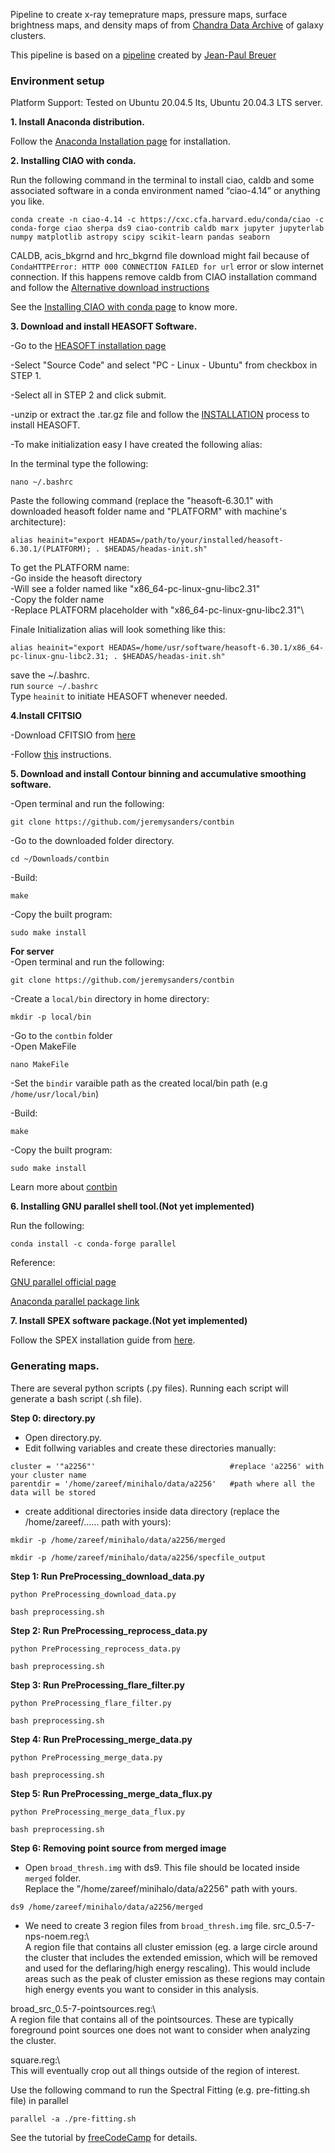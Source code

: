 Pipeline to create x-ray temeprature maps, pressure maps, surface brightness maps, and density maps of from [Chandra Data Archive](https://cda.harvard.edu/chaser/) of galaxy clusters.

This pipeline is based on a [pipeline](https://github.com/jpbreuer/Chandra_pipeline) created by [Jean-Paul Breuer](http://jpbreuer.com/aboutme.html)



### Environment setup

Platform Support: Tested on Ubuntu 20.04.5 lts, Ubuntu 20.04.3 LTS server.


**1. Install Anaconda distribution.**

Follow the [Anaconda Installation page](https://docs.anaconda.com/anaconda/install/linux/) for installation.

**2. Installing CIAO with conda.**

Run the following command in the terminal to install ciao, caldb and some associated software in a conda environment named “ciao-4.14” or anything you like.
```
conda create -n ciao-4.14 -c https://cxc.cfa.harvard.edu/conda/ciao -c conda-forge ciao sherpa ds9 ciao-contrib caldb marx jupyter jupyterlab numpy matplotlib astropy scipy scikit-learn pandas seaborn
```
CALDB, acis_bkgrnd and hrc_bkgrnd file download might fail because of  ```CondaHTTPError: HTTP 000 CONNECTION FAILED for url``` error or slow internet connection. If this happens remove caldb from CIAO installation command and follow the [Alternative download instructions](https://cxc.cfa.harvard.edu/ciao/threads/ciao_install_conda/index.html#alt_download)

See the [Installing CIAO with conda page](https://cxc.cfa.harvard.edu/ciao/threads/ciao_install_conda/) to know more.


**3. Download and install HEASOFT Software.**

-Go to the [HEASOFT installation page](https://heasarc.gsfc.nasa.gov/lheasoft/download.html)

-Select "Source Code" and select "PC - Linux - Ubuntu" from checkbox in STEP 1.

-Select all in STEP 2 and click submit.

-unzip or extract the .tar.gz file and follow the [INSTALLATION](https://heasarc.gsfc.nasa.gov/lheasoft/ubuntu.html) process to install HEASOFT.

-To make initialization easy I have created the following alias:

  In the terminal type the following:
  ```
  nano ~/.bashrc
  ```
  Paste the following command (replace the "heasoft-6.30.1" with downloaded heasoft folder name and "PLATFORM" with machine's architecture):

  ```
  alias heainit="export HEADAS=/path/to/your/installed/heasoft-6.30.1/(PLATFORM); . $HEADAS/headas-init.sh"
  ```
  To get the PLATFORM name:\
  -Go inside the heasoft directory\
  -Will see a folder named like "x86_64-pc-linux-gnu-libc2.31"\
  -Copy the folder name\
  -Replace PLATFORM placeholder with "x86_64-pc-linux-gnu-libc2.31"\



  Finale Initialization alias will look something like this:
  ```
  alias heainit="export HEADAS=/home/usr/software/heasoft-6.30.1/x86_64-pc-linux-gnu-libc2.31; . $HEADAS/headas-init.sh"
  ```
  save the ~/.bashrc.\
  run ```source ~/.bashrc```\
  Type ```heainit``` to initiate HEASOFT whenever needed.







**4.Install CFITSIO**

-Download CFITSIO from [here](https://heasarc.gsfc.nasa.gov/docs/software/fitsio/fitsio.html)

-Follow [this](https://www.gnu.org/software/gnuastro/manual/html_node/CFITSIO.html) instructions.


**5. Download and install Contour binning and accumulative smoothing software.**

-Open terminal and run the following:
```
git clone https://github.com/jeremysanders/contbin
```
-Go to the downloaded folder directory.
```
cd ~/Downloads/contbin
```
-Build:
```
make
```
-Copy the built program:
```
sudo make install 
```


**For server**\
-Open terminal and run the following:
```
git clone https://github.com/jeremysanders/contbin
```

-Create a ```local/bin``` directory in home directory:
```
mkdir -p local/bin
```

-Go to the ```contbin``` folder\
-Open MakeFile
```
nano MakeFile
```
-Set the ```bindir``` varaible path as the created local/bin path (e.g ```/home/usr/local/bin```)

-Build:
```
make
```
-Copy the built program:
```
sudo make install 
```

Learn more about [contbin](https://github.com/jeremysanders/contbin)

**6. Installing GNU parallel shell tool.(Not yet implemented)**

Run the following:
```
conda install -c conda-forge parallel
```

Reference:

[GNU parallel official page](https://www.gnu.org/software/parallel/)

[Anaconda parallel package link](https://anaconda.org/conda-forge/parallel) 




**7. Install SPEX software package.(Not yet implemented)**

Follow the SPEX installation guide from [here](https://spex-xray.github.io/spex-help/getstarted/install.html).


### Generating maps.

There are several python scripts (.py files). Running each script will generate a bash script (.sh file). 

**Step 0: directory.py**

- Open directory.py.
- Edit follwing variables and create these directories manually:

```
cluster = '"a2256"'                              #replace 'a2256' with your cluster name
parentdir = '/home/zareef/minihalo/data/a2256'   #path where all the data will be stored   
```
- create additional directories inside data directory (replace the /home/zareef/...... path with yours):
```
mkdir -p /home/zareef/minihalo/data/a2256/merged 
```
```
mkdir -p /home/zareef/minihalo/data/a2256/specfile_output
```

**Step 1: Run PreProcessing_download_data.py**
```
python PreProcessing_download_data.py
```
```
bash preprocessing.sh
```

**Step 2: Run PreProcessing_reprocess_data.py**
```
python PreProcessing_reprocess_data.py
```
```
bash preprocessing.sh
```

**Step 3: Run PreProcessing_flare_filter.py**

```
python PreProcessing_flare_filter.py
```
```
bash preprocessing.sh
```

**Step 4: Run PreProcessing_merge_data.py**
```
python PreProcessing_merge_data.py
```
```
bash preprocessing.sh
```

**Step 5: Run PreProcessing_merge_data_flux.py**
```
python PreProcessing_merge_data_flux.py
```
```
bash preprocessing.sh
```

**Step 6: Removing point source from merged image**
- Open ```broad_thresh.img``` with ds9. This file should be located inside ```merged``` folder.\
Replace the "/home/zareef/minihalo/data/a2256" path with yours.
```
ds9 /home/zareef/minihalo/data/a2256/merged
```
- We need to create 3 region files from ```broad_thresh.img``` file. 
src_0.5-7-nps-noem.reg:\   
  A region file that contains all cluster emission (eg. a large circle around the cluster that includes the extended emission, 
  which will be removed and used for the deflaring/high energy rescaling). This would include areas such as the peak of cluster                             emission as these regions may contain high energy events you want to consider in this analysis.

broad_src_0.5-7-pointsources.reg:\   
  A region file that contains all of the pointsources. These are typically foreground point sources one does not want                                       to consider when analyzing the cluster.

square.reg:\   
  This will eventually crop out all things outside of the region of interest. 



Use the following command to run the Spectral Fitting (e.g. pre-fitting.sh file) in parallel
```
parallel -a ./pre-fitting.sh 
```

See the tutorial by [freeCodeCamp](https://www.freecodecamp.org/news/how-to-supercharge-your-bash-workflows-with-gnu-parallel-53aab0aea141/) for details.


